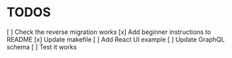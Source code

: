 # TODOS

[ ] Check the reverse migration works
[x] Add beginner instructions to README
[x] Update makefile
[ ] Add React UI example
[ ] Update GraphQL schema
[ ] Test it works